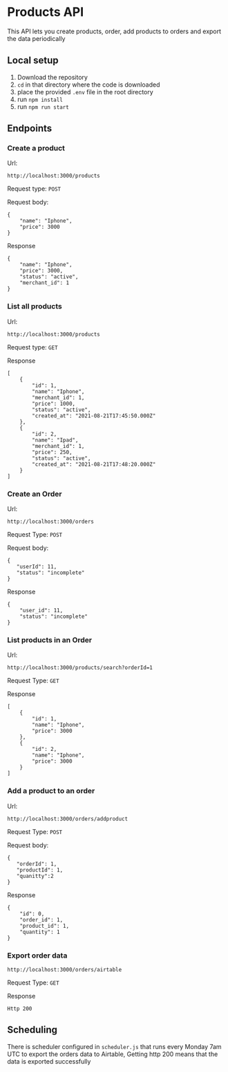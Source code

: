 # Products API
This API lets you create products, order, add products to orders and export the data periodically

## Local setup
1. Download the repository
2. `cd` in that directory where the code is downloaded
3. place the provided `.env` file in the root directory
4. run `npm install`
5. run `npm run start`

## Endpoints
### Create a product
Url:
 
```http://localhost:3000/products```

Request type: `POST`

Request body:
```
{
    "name": "Iphone",
    "price": 3000
}
```
Response

```$xslt
{
    "name": "Iphone",
    "price": 3000,
    "status": "active",
    "merchant_id": 1
}
```
### List all products
Url:
 
```http://localhost:3000/products```

Request type: `GET`

Response

```$xslt
[
    {
        "id": 1,
        "name": "Iphone",
        "merchant_id": 1,
        "price": 1000,
        "status": "active",
        "created_at": "2021-08-21T17:45:50.000Z"
    },
    {
        "id": 2,
        "name": "Ipad",
        "merchant_id": 1,
        "price": 250,
        "status": "active",
        "created_at": "2021-08-21T17:48:20.000Z"
    }
]
```

### Create an Order
Url:
 
```http://localhost:3000/orders```

Request Type: `POST`

Request body:
```
{
   "userId": 11,
   "status": "incomplete"
}
```
Response

```$xslt
{
    "user_id": 11,
    "status": "incomplete"
}
```

### List products in an Order
Url: 
 
```
http://localhost:3000/products/search?orderId=1
```
Request Type: `GET`

Response

```
[
    {
        "id": 1,
        "name": "Iphone",
        "price": 3000
    },
    {
        "id": 2,
        "name": "Iphone",
        "price": 3000
    }
]
```

### Add a product to an order
Url: 
 
```
http://localhost:3000/orders/addproduct
```
Request Type: `POST`

Request body:

```
{
   "orderId": 1,
   "productId": 1,
   "quanitty":2
}
```

Response

```
{
    "id": 0,
    "order_id": 1,
    "product_id": 1,
    "quantity": 1
}
```

### Export order data
```
http://localhost:3000/orders/airtable
```
Request Type: `GET`

Response

```
Http 200
```

## Scheduling
There is  scheduler configured in `scheduler.js` that runs every Monday 7am UTC to export the orders data to Airtable, Getting http 200 means that the data is exported successfully

